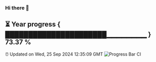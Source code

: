 ### Hi there 👋
⏳ Year progress { ██████████████████████▁▁▁▁▁▁▁▁ } 73.37 %
---
⏰ Updated on Wed, 25 Sep 2024 12:35:09 GMT
![Progress Bar CI](https://github.com/liununu/liununu/workflows/Progress%20Bar%20CI/badge.svg)
